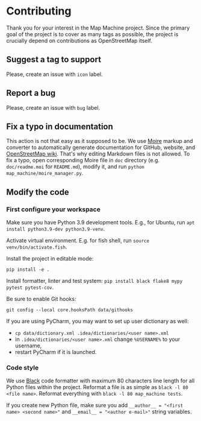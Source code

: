 Contributing
============

Thank you for your interest in the Map Machine project. Since the primary goal of the project is to cover as many tags as possible, the project is crucially depend on contributions as OpenStreetMap itself.

Suggest a tag to support
------------------------

Please, create an issue with `icon` label.

Report a bug
------------

Please, create an issue with `bug` label.

Fix a typo in documentation
---------------------------

This action is not that easy as it supposed to be. We use [Moire](http://github.com/enzet/Moire) markup and converter to automatically generate documentation for GitHub, website, and [OpenStreetMap wiki](http://wiki.openstreetmap.org/). That's why editing Markdown files is not allowed. To fix a typo, open corresponding Moire file in `doc` directory (e.g. `doc/readme.moi` for `README.md`), modify it, and run `python map_machine/moire_manager.py`.

Modify the code
---------------

### First configure your workspace ###

Make sure you have Python 3.9 development tools. E.g., for Ubuntu, run `apt install python3.9-dev python3.9-venv`.

Activate virtual environment. E.g. for fish shell, run `source venv/bin/activate.fish`.

Install the project in editable mode:

```shell
pip install -e .
```

Install formatter, linter and test system: `pip install black flake8 mypy pytest pytest-cov`.

Be sure to enable Git hooks:

```shell
git config --local core.hooksPath data/githooks
```

If you are using PyCharm, you may want to set up user dictionary as well:


  * `cp data/dictionary.xml .idea/dictionaries/<user name>.xml`
  * in `.idea/dictionaries/<user name>.xml` change `%USERNAME%` to your username,
  * restart PyCharm if it is launched.

### Code style ###

We use [Black](http://github.com/psf/black) code formatter with maximum 80 characters line length for all Python files within the project. Reformat a file is as simple as `black -l 80 <file name>`. Reformat everything with `black -l 80 map_machine tests`.

If you create new Python file, make sure you add `__author__ = "<first name> <second name>"` and `__email__ = "<author e-mail>"` string variables.

